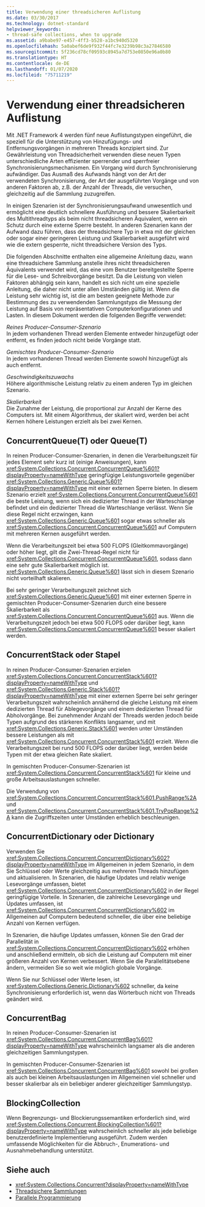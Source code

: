 ```yaml
---
title: Verwendung einer threadsicheren Auflistung
ms.date: 03/30/2017
ms.technology: dotnet-standard
helpviewer_keywords:
- thread-safe collections, when to upgrade
ms.assetid: a9babe97-e457-4ff3-b528-a1bc940d5320
ms.openlocfilehash: 5a0abef6de9f932f44fc7e3239b98c3a27846580
ms.sourcegitcommit: 5f236cd78cf09593c8945a7d753e0850e96a0b80
ms.translationtype: HT
ms.contentlocale: de-DE
ms.lasthandoff: 01/07/2020
ms.locfileid: "75711219"
---
```

# <a name="when-to-use-a-thread-safe-collection"></a>Verwendung einer threadsicheren Auflistung
Mit .NET Framework 4 werden fünf neue Auflistungstypen eingeführt, die speziell für die Unterstützung von Hinzufügungs- und Entfernungsvorgängen in mehreren Threads konzipiert sind. Zur Gewährleistung von Threadsicherheit verwenden diese neuen Typen unterschiedliche Arten effizienter sperrender und sperrfreier Synchronisierungsmechanismen. Ein Vorgang wird durch Synchronisierung aufwändiger. Das Ausmaß des Aufwands hängt von der Art der verwendeten Synchronisierung, der Art der ausgeführten Vorgänge und von anderen Faktoren ab, z.B. der Anzahl der Threads, die versuchen, gleichzeitig auf die Sammlung zuzugreifen.  
  
 In einigen Szenarien ist der Synchronisierungsaufwand unwesentlich und ermöglicht eine deutlich schnellere Ausführung und bessere Skalierbarkeit des Multithreadtyps als beim nicht threadsicheren Äquivalent, wenn ein Schutz durch eine externe Sperre besteht. In anderen Szenarien kann der Aufwand dazu führen, dass der threadsichere Typ in etwa mit der gleichen oder sogar einer geringeren Leistung und Skalierbarkeit ausgeführt wird wie die extern gesperrte, nicht threadsichere Version des Typs.  
  
 Die folgenden Abschnitte enthalten eine allgemeine Anleitung dazu, wann eine threadsichere Sammlung anstelle ihres nicht threadsicheren Äquivalents verwendet wird, das eine vom Benutzer bereitgestellte Sperre für die Lese- und Schreibvorgänge besitzt. Da die Leistung von vielen Faktoren abhängig sein kann, handelt es sich nicht um eine spezielle Anleitung, die daher nicht unter allen Umständen gültig ist. Wenn die Leistung sehr wichtig ist, ist die am besten geeignete Methode zur Bestimmung des zu verwendenden Sammlungstyps die Messung der Leistung auf Basis von repräsentativen Computerkonfigurationen und Lasten. In diesem Dokument werden die folgenden Begriffe verwendet:  
  
 *Reines Producer-Consumer-Szenario*  
 In jedem vorhandenen Thread werden Elemente entweder hinzugefügt oder entfernt, es finden jedoch nicht beide Vorgänge statt.  
  
 *Gemischtes Producer-Consumer-Szenario*  
 In jedem vorhandenen Thread werden Elemente sowohl hinzugefügt als auch entfernt.  
  
 *Geschwindigkeitszuwachs*  
 Höhere algorithmische Leistung relativ zu einem anderen Typ im gleichen Szenario.  
  
 *Skalierbarkeit*  
 Die Zunahme der Leistung, die proportional zur Anzahl der Kerne des Computers ist. Mit einem Algorithmus, der skaliert wird, werden bei acht Kernen höhere Leistungen erzielt als bei zwei Kernen.  
  
## <a name="concurrentqueuet-vs-queuet"></a>ConcurrentQueue(T) oder Queue(T)  
 In reinen Producer-Consumer-Szenarien, in denen die Verarbeitungszeit für jedes Element sehr kurz ist (einige Anweisungen), kann <xref:System.Collections.Concurrent.ConcurrentQueue%601?displayProperty=nameWithType> geringfügige Leistungsvorteile gegenüber <xref:System.Collections.Generic.Queue%601?displayProperty=nameWithType> mit einer externen Sperre bieten. In diesem Szenario erzielt <xref:System.Collections.Concurrent.ConcurrentQueue%601> die beste Leistung, wenn sich ein dedizierter Thread in der Warteschlange befindet und ein dedizierter Thread die Warteschlange verlässt. Wenn Sie diese Regel nicht erzwingen, kann <xref:System.Collections.Generic.Queue%601> sogar etwas schneller als <xref:System.Collections.Concurrent.ConcurrentQueue%601> auf Computern mit mehreren Kernen ausgeführt werden.  
  
 Wenn die Verarbeitungszeit bei etwa 500 FLOPS (Gleitkommavorgänge) oder höher liegt, gilt die Zwei-Thread-Regel nicht für <xref:System.Collections.Concurrent.ConcurrentQueue%601>, sodass dann eine sehr gute Skalierbarkeit möglich ist. <xref:System.Collections.Generic.Queue%601> lässt sich in diesem Szenario nicht vorteilhaft skalieren.  
  
 Bei sehr geringer Verarbeitungszeit zeichnet sich <xref:System.Collections.Generic.Queue%601> mit einer externen Sperre in gemischten Producer-Consumer-Szenarien durch eine bessere Skalierbarkeit als <xref:System.Collections.Concurrent.ConcurrentQueue%601> aus. Wenn die Verarbeitungszeit jedoch bei etwa 500 FLOPS oder darüber liegt, kann <xref:System.Collections.Concurrent.ConcurrentQueue%601> besser skaliert werden.  
  
## <a name="concurrentstack-vs-stack"></a>ConcurrentStack oder Stapel  
 In reinen Producer-Consumer-Szenarien erzielen <xref:System.Collections.Concurrent.ConcurrentStack%601?displayProperty=nameWithType> und <xref:System.Collections.Generic.Stack%601?displayProperty=nameWithType> mit einer externen Sperre bei sehr geringer Verarbeitungszeit wahrscheinlich annähernd die gleiche Leistung mit einem dedizierten Thread für Ablegevorgänge und einem dedizierten Thread für Abholvorgänge. Bei zunehmender Anzahl der Threads werden jedoch beide Typen aufgrund des stärkeren Konflikts langsamer, und mit <xref:System.Collections.Generic.Stack%601> werden unter Umständen bessere Leistungen als mit <xref:System.Collections.Concurrent.ConcurrentStack%601> erzielt. Wenn die Verarbeitungszeit bei rund 500 FLOPS oder darüber liegt, werden beide Typen mit der etwa gleichen Rate skaliert.  
  
 In gemischten Producer-Consumer-Szenarien ist <xref:System.Collections.Concurrent.ConcurrentStack%601> für kleine und große Arbeitsauslastungen schneller.  
  
 Die Verwendung von <xref:System.Collections.Concurrent.ConcurrentStack%601.PushRange%2A> und <xref:System.Collections.Concurrent.ConcurrentStack%601.TryPopRange%2A> kann die Zugriffszeiten unter Umständen erheblich beschleunigen.  
  
## <a name="concurrentdictionary-vs-dictionary"></a>ConcurrentDictionary oder Dictionary  
 Verwenden Sie <xref:System.Collections.Concurrent.ConcurrentDictionary%602?displayProperty=nameWithType> im Allgemeinen in jedem Szenario, in dem Sie Schlüssel oder Werte gleichzeitig aus mehreren Threads hinzufügen und aktualisieren. In Szenarien, die häufige Updates und relativ wenige Lesevorgänge umfassen, bietet <xref:System.Collections.Concurrent.ConcurrentDictionary%602> in der Regel geringfügige Vorteile. In Szenarien, die zahlreiche Lesevorgänge und Updates umfassen, ist <xref:System.Collections.Concurrent.ConcurrentDictionary%602> im Allgemeinen auf Computern bedeutend schneller, die über eine beliebige Anzahl von Kernen verfügen.  
  
 In Szenarien, die häufige Updates umfassen, können Sie den Grad der Parallelität in <xref:System.Collections.Concurrent.ConcurrentDictionary%602> erhöhen und anschließend ermitteln, ob sich die Leistung auf Computern mit einer größeren Anzahl von Kernen verbessert. Wenn Sie die Parallelitätsebene ändern, vermeiden Sie so weit wie möglich globale Vorgänge.  
  
 Wenn Sie nur Schlüssel oder Werte lesen, ist <xref:System.Collections.Generic.Dictionary%602> schneller, da keine Synchronisierung erforderlich ist, wenn das Wörterbuch nicht von Threads geändert wird.  
  
## <a name="concurrentbag"></a>ConcurrentBag  
 In reinen Producer-Consumer-Szenarien ist <xref:System.Collections.Concurrent.ConcurrentBag%601?displayProperty=nameWithType> wahrscheinlich langsamer als die anderen gleichzeitigen Sammlungstypen.  
  
 In gemischten Producer-Consumer-Szenarien ist <xref:System.Collections.Concurrent.ConcurrentBag%601> sowohl bei großen als auch bei kleinen Arbeitsauslastungen im Allgemeinen viel schneller und besser skalierbar als ein beliebiger anderer gleichzeitiger Sammlungstyp.  
  
## <a name="blockingcollection"></a>BlockingCollection  
 Wenn Begrenzungs- und Blockierungssemantiken erforderlich sind, wird <xref:System.Collections.Concurrent.BlockingCollection%601?displayProperty=nameWithType> wahrscheinlich schneller als jede beliebige benutzerdefinierte Implementierung ausgeführt. Zudem werden umfassende Möglichkeiten für die Abbruch-, Enumerations- und Ausnahmebehandlung unterstützt.  
  
## <a name="see-also"></a>Siehe auch

- <xref:System.Collections.Concurrent?displayProperty=nameWithType>
- [Threadsichere Sammlungen](../../../../docs/standard/collections/thread-safe/index.md)
- [Parallele Programmierung](../../../../docs/standard/parallel-programming/index.md)
